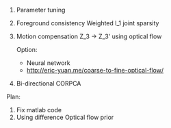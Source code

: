 1. Parameter tuning
2. Foreground consistency
Weighted l_1 joint sparsity 
3. Motion compensation
Z_3 -> Z_3' using optical flow
  
   Option: 
   - Neural network
   - http://eric-yuan.me/coarse-to-fine-optical-flow/
4. Bi-directional CORPCA


Plan:
1. Fix matlab code
2. Using difference Optical flow prior
